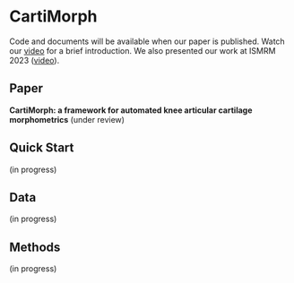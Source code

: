 # CartiMorph

Code and documents will be available when our paper is published. Watch our [video](https://www.youtube.com/watch?v=p3b_UWN63bo&list=PLhxxO44GqCRB9JvR9hqdeWP1t7XAfx_9r&index=1) for a brief introduction. We also presented our work at ISMRM 2023 ([video](https://youtu.be/9b94d4W6e1g)).

## Paper

**CartiMorph: a framework for automated knee articular cartilage morphometrics** (under review)

## Quick Start

(in progress)

## Data

(in progress)

## Methods

(in progress)
